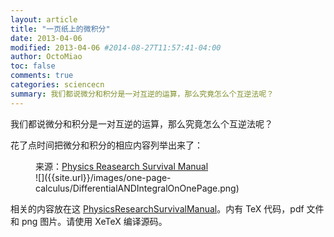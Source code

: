```yaml
---
layout: article
title: "一页纸上的微积分"
date: 2013-04-06
modified: 2013-04-06 #2014-08-27T11:57:41-04:00
author: OctoMiao
toc: false
comments: true
categories: sciencecn
summary: 我们都说微分和积分是一对互逆的运算，那么究竟怎么个互逆法呢？
---
```


我们都说微分和积分是一对互逆的运算，那么究竟怎么个互逆法呢？

花了点时间把微分和积分的相应内容列举出来了：

<figure markdown="1">
<figcaption>
来源：<a href="https://github.com/CosmologyTaskForce/PhysicsResearchSurvivalManual/blob/master/math/assets/DifferentialANDIntegralOnOnePage.png">Physics Reasearch Survival Manual</a>
</figcaption>
![]({{site.url}}/images/one-page-calculus/DifferentialANDIntegralOnOnePage.png)
</figure>


相关的内容放在这 [PhysicsResearchSurvivalManual](https://github.com/CosmologyTaskForce/PhysicsResearchSurvivalManual/tree/master/math/assets)。内有 TeX 代码，pdf 文件和 png 图片。请使用 XeTeX 编译源码。
